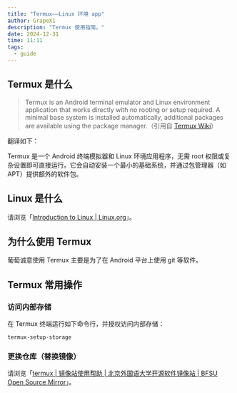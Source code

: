 ```yaml
---
title: "Termux——Linux 环境 app"
author: GrapeX1
description: "Termux 使用指南。"
date: 2024-12-31
time: 11:11
tags:
  - guide
---
```


## Termux 是什么

> Termux is an Android terminal emulator and Linux environment application that works directly with no rooting or setup required. A minimal base system is installed automatically, additional packages are available using the package manager.（引用自 [Termux Wiki](https://wiki.termux.com/wiki/Main_Page)）

翻译如下：

Termux 是一个 Android 终端模拟器和 Linux 环境应用程序，无需 root 权限或复杂设置即可直接运行。它会自动安装一个最小的基础系统，并通过包管理器（如 APT）提供额外的软件包。

## Linux 是什么

请浏览「[Introduction to Linux | Linux.org](https://www.linux.org/threads/introduction-to-linux.4105/)」。

## 为什么使用 Termux

葡萄诚意使用 Termux 主要是为了在 Android 平台上使用 git 等软件。

## Termux 常用操作

### 访问内部存储

在 Termux 终端运行如下命令行，并授权访问内部存储：

```
termux-setup-storage
```

### 更换仓库（替换镜像）

请浏览「[termux | 镜像站使用帮助 | 北京外国语大学开源软件镜像站 | BFSU Open Source Mirror](https://mirrors4.bfsu.edu.cn/help/termux/)」。
